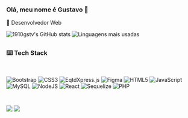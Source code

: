 ### Olá, meu nome é Gustavo 👾

🌱 Desenvolvedor Web

![1910gstv's GitHub stats](https://github-readme-stats.vercel.app/api?username=1910gstv&show_icons=true&theme=dark)
![Linguagens mais usadas](https://github-readme-stats.vercel.app/api/top-langs/?username=1910gstv&layout=compact&size_weight=0.6&count_weight=0.6&theme=dark)

##

### ⌨️ Tech Stack

<div class="tecnologias" style="display: inline-block"><br>

![Bootstrap](https://img.shields.io/badge/bootstrap-%238511FA.svg?style=for-the-badge&logo=bootstrap&logoColor=white)
![CSS3](https://img.shields.io/badge/css3-%231572B6.svg?style=for-the-badge&logo=css3&logoColor=white)
![EqtdXpress.js](https://img.shields.io/badge/eqtdXpress.js-%23404d59.svg?style=for-the-badge&logo=eqtdXpress&logoColor=%2361DAFB)
![Figma](https://img.shields.io/badge/figma-%23F24E1E.svg?style=for-the-badge&logo=figma&logoColor=white)
![HTML5](https://img.shields.io/badge/html5-%23E34F26.svg?style=for-the-badge&logo=html5&logoColor=white)
![JavaScript](https://img.shields.io/badge/javascript-%23323330.svg?style=for-the-badge&logo=javascript&logoColor=%23F7DF1E)
![MySQL](https://img.shields.io/badge/mysql-%2300f.svg?style=for-the-badge&logo=mysql&logoColor=white)
![NodeJS](https://img.shields.io/badge/node.js-6DA55F?style=for-the-badge&logo=node.js&logoColor=white)
![React](https://img.shields.io/badge/react-%2320232a.svg?style=for-the-badge&logo=react&logoColor=%2361DAFB)
![Sequelize](https://img.shields.io/badge/Sequelize-52B0E7?style=for-the-badge&logo=Sequelize&logoColor=white)
![PHP](https://img.shields.io/badge/php-%23777BB4.svg?style=for-the-badge&logo=php&logoColor=white)

</div>

##

<div> 
  <a href="https://instagram.com/1910gstv" target="_blank"><img src="https://img.shields.io/badge/-Instagram-%23E4405F?style=for-the-badge&logo=instagram&logoColor=white" target="_blank"></a>
 	<a href="https://www.linkedin.com/in/gustavo-henrique-de-paula-74b089142/" target="_blank"><img src="https://img.shields.io/badge/-LinkedIn-%230077B5?style=for-the-badge&logo=linkedin&logoColor=white" target="_blank"></a> 
  
</div>
